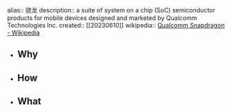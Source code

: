 alias:: 骁龙
description:: a suite of system on a chip (SoC) semiconductor products for mobile devices designed and marketed by Qualcomm Technologies Inc.
created:: [[20230610]]
wikipedia:: [Qualcomm Snapdragon - Wikipedia](https://en.wikipedia.org/wiki/Qualcomm_Snapdragon)

- ## Why
- ## How
- ## What